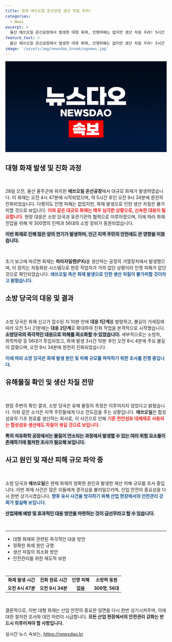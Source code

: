 ```yaml
---
title: 화재 에쓰오일 온산공장 생산 차질 우려!
categories:
  - News
excerpt: >
  울산 에쓰오일 온산공장에서 발생한 대형 화재, 인명피해는 없지만 생산 차질 우려! 5시간 만에 진화 완료된 현장, 유해물질 미측정 등 충격적인 사건의 전말을 밝혀보세요.
feature_text: >
  울산 에쓰오일 온산공장에서 발생한 대형 화재, 인명피해는 없지만 생산 차질 우려! 5시간 만에 진화 완료된 현장, 유해물질 미측정 등 충격적인 사건의 전말을 밝혀보세요.
image: '/assets/img/newsdao_breakingnews.jpg'
---
```


<p><img src="/assets/img/newsdao_breakingnews.jpg" alt="cryptoinkorea 속보" /></p>

<h2 data-ke-size="size26">대형 화재 발생 및 진화 과정</h2>

<p data-ke-size="size16">&nbsp;</p>

<p data-ke-size="size16">28일 오전, 울산 울주군에 위치한 <b>에쓰오일 온산공장</b>에서 대규모 화재가 발생하였습니다. 이 화재는 오전 4시 47분에 시작되었으며, 약 5시간 후인 오전 9시 34분에 완전히 진화되었습니다. 다행히도 인명 피해는 없었지만, 화재 발생으로 인한 생산 차질은 불가피할 것으로 보입니다. <b><span style="color: #ee2323;">이와 같은 대규모 화재는 매우 심각한 상황으로, 신속한 대응이 필요합니다.</span></b> 현장 대응은 소방 당국과 유관기관의 협력으로 이루어졌으며, 이에 따라 화재 진압을 위해 약 300명의 인력과 56대의 소방 장비가 동원되었습니다. </p>

<p data-ke-size="size16"><b><span style="background-color: #21538527;">이번 화재로 인해 많은 양의 연기가 발생하며, 인근 지역 주민의 안전에도 큰 영향을 미쳤습니다.</span></b></p>

<p data-ke-size="size16">&nbsp;</p>

<p data-ke-size="size16">초기 보고에 따르면 화재는 <b>파라자일렌(PX)</b>을 생산하는 공정의 가열장치에서 발생했으며, 이 장치는 자동화된 시스템으로 현장 작업자가 거의 없던 상황이라 인명 피해가 없던 것으로 확인되었습니다. <b><span style="color: #1a5490;">에쓰오일 측은 화재 발생으로 인한 생산 차질이 불가피할 것이라고 밝혔습니다.</span></b></p>

<h2 data-ke-size="size26">소방 당국의 대응 및 결과</h2>

<p data-ke-size="size16">&nbsp;</p>

<p data-ke-size="size16">소방 당국은 화재 신고가 접수된 지 10분 만에 <b>대응 1단계</b>를 발령하고, 불길이 거세짐에 따라 오전 5시 21분에는 <b>대응 2단계</b>로 확대하여 진화 작업을 본격적으로 시작했습니다. <b><span style="background-color: #21538527;">소방당국의 즉각적인 대응으로 피해를 최소화할 수 있었습니다.</span></b> 세부적으로는 소방차, 화학차량 등 56대가 투입되었고, 화재 발생 3시간 10분 후인 오전 8시 4분에 주요 불길이 잡혔으며, 오전 9시 34분에 완전히 진화되었습니다.</p>

<p data-ke-size="size16"><b><span style="color: #1a5490;">이에 따라 소방 당국은 화재 발생 원인 및 피해 규모를 파악하기 위한 조사를 진행 중입니다.</span></b></p>

<h2 data-ke-size="size26">유해물질 확인 및 생산 차질 전망</h2>

<p data-ke-size="size16">&nbsp;</p>

<p data-ke-size="size16">현장 주변의 확인 결과, 소방 당국은 유해 물질의 측정은 이루어지지 않았다고 밝혔습니다. 이와 같은 소식은 지역 주민들에게 다소 안도감을 주는 상황입니다. <b>에쓰오일</b>은 합성섬유의 기초 원료를 생산하는 회사로, 이 사건으로 인해 <b><span style="color: #ee2323;">기존 천연섬유 대체재로 사용되는 합성섬유 생산에도 차질이 생길 것으로 보입니다.</span></b></p>

<p data-ke-size="size16"><b><span style="background-color: #21538527;">특히 석유화학 공장에서는 물질이 연소되는 과정에서 발생할 수 있는 여러 위험 요소들이 존재하기에 철저한 조사가 필요해 보입니다.</span></b></p>

<h2 data-ke-size="size26">사고 원인 및 재산 피해 규모 파악 중</h2>

<p data-ke-size="size16">&nbsp;</p>

<p data-ke-size="size16">소방 당국과 <b>에쓰오일</b>은 현재 화재의 정확한 원인과 발생한 재산 피해 규모를 조사 중입니다. 이번 화재 사건은 많은 이들에게 경각심을 불러일으키며, 산업 안전의 중요성을 다시 한번 상기시켰습니다. <b><span style="color: #1a5490;">향후 유사 사건을 방지하기 위해 산업 현장에서의 안전관리 강화가 절실해 보입니다.</span></b></p>

<p data-ke-size="size16"><b><span style="background-color: #21538527;">산업재해 예방 및 효과적인 대응 방안을 마련하는 것이 급선무라고 할 수 있습니다.</span></b></p>

<p data-ke-size="size16">&nbsp;</p>

<hr>

<ul>
  <li>대형 화재와 관련된 즉각적인 대응 방안</li>
  <li>정확한 화재 원인 규명</li>
  <li>생산 차질의 최소화 방안</li>
  <li>안전관리를 위한 제도적 보완</li>
</ul>

<p data-ke-size="size16">&nbsp;</p>

<table>
  <tr>
    <td style="text-align: center; height: 17px;"><b>화재 발생 시간</b></td>
    <td style="text-align: center; height: 17px;"><b>진화 완료 시간</b></td>
    <td style="text-align: center; height: 17px;"><b>인명 피해</b></td>
    <td style="text-align: center; height: 17px;"><b>소방력 동원</b></td>
  </tr>
  <tr>
    <td style="text-align: center; height: 17px;"><b>오전 4시 47분</b></td>
    <td style="text-align: center; height: 17px;"><b>오전 9시 34분</b></td>
    <td style="text-align: center; height: 17px;"><b>없음</b></td>
    <td style="text-align: center; height: 17px;"><b>300명, 56대</b></td>
  </tr>
</table>

<p data-ke-size="size16">&nbsp;</p>

<p data-ke-size="size16">결론적으로, 이번 대형 화재는 산업 안전의 중요한 일면을 다시 한번 상기시켜주며, 이에 대한 철저한 조사와 대안 마련이 시급합니다. <b>모든 산업 현장에서의 안전관리 강화는 반드시 이루어져야 할 사항입니다.</b> </p>
실시간 뉴스 속보는, <a href="https://newsdao.kr" rel="dofollow">https://newsdao.kr</a>


